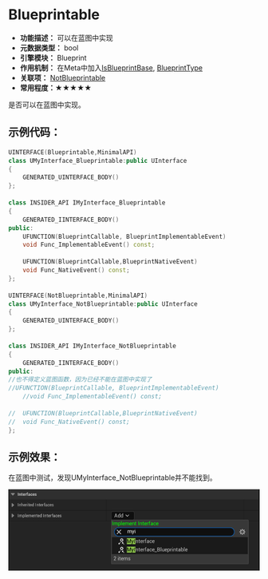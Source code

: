 # Blueprintable

- **功能描述：**  可以在蓝图中实现
- **元数据类型：** bool
- **引擎模块：** Blueprint
- **作用机制：** 在Meta中加入[IsBlueprintBase](../../../../Meta/Blueprint/IsBlueprintBase.md), [BlueprintType](../../../../Meta/Blueprint/BlueprintType.md)
- **关联项：** [NotBlueprintable](../NotBlueprintable/NotBlueprintable.md)
- **常用程度：★★★★★**

是否可以在蓝图中实现。

## 示例代码：

```cpp
UINTERFACE(Blueprintable,MinimalAPI)
class UMyInterface_Blueprintable:public UInterface
{
	GENERATED_UINTERFACE_BODY()
};

class INSIDER_API IMyInterface_Blueprintable
{
	GENERATED_IINTERFACE_BODY()
public:
	UFUNCTION(BlueprintCallable, BlueprintImplementableEvent)
	void Func_ImplementableEvent() const;

	UFUNCTION(BlueprintCallable,BlueprintNativeEvent)
	void Func_NativeEvent() const;
};

UINTERFACE(NotBlueprintable,MinimalAPI)
class UMyInterface_NotBlueprintable:public UInterface
{
	GENERATED_UINTERFACE_BODY()
};

class INSIDER_API IMyInterface_NotBlueprintable
{
	GENERATED_IINTERFACE_BODY()
public:
//也不得定义蓝图函数，因为已经不能在蓝图中实现了
//UFUNCTION(BlueprintCallable, BlueprintImplementableEvent)
	//void Func_ImplementableEvent() const;

//	UFUNCTION(BlueprintCallable,BlueprintNativeEvent)
//	void Func_NativeEvent() const;
};
```

## 示例效果：

在蓝图中测试，发现UMyInterface_NotBlueprintable并不能找到。

![Untitled](Untitled.png)